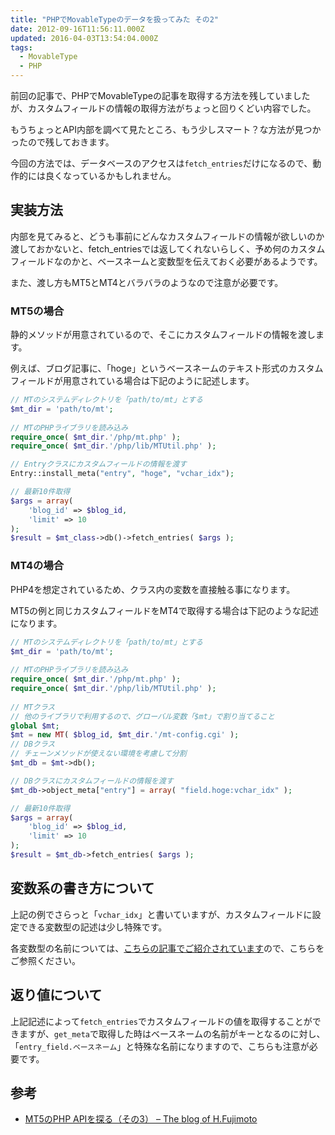 ```yaml
---
title: "PHPでMovableTypeのデータを扱ってみた その2"
date: 2012-09-16T11:56:11.000Z
updated: 2016-04-03T13:54:04.000Z
tags: 
  - MovableType
  - PHP
---
```


前回の記事で、PHPでMovableTypeの記事を取得する方法を残していましたが、カスタムフィールドの情報の取得方法がちょっと回りくどい内容でした。

もうちょっとAPI内部を調べて見たところ、もう少しスマート？な方法が見つかったので残しておきます。

今回の方法では、データベースのアクセスは`fetch_entries`だけになるので、動作的には良くなっているかもしれません。


## 実装方法

内部を見てみると、どうも事前にどんなカスタムフィールドの情報が欲しいのか渡しておかないと、fetch_entriesでは返してくれないらしく、予め何のカスタムフィールドなのかと、ベースネームと変数型を伝えておく必要があるようです。

また、渡し方もMT5とMT4とバラバラのようなので注意が必要です。

### MT5の場合

静的メソッドが用意されているので、そこにカスタムフィールドの情報を渡します。

例えば、ブログ記事に、「hoge」というベースネームのテキスト形式のカスタムフィールドが用意されている場合は下記のように記述します。

```php
// MTのシステムディレクトリを「path/to/mt」とする
$mt_dir = 'path/to/mt';
 
// MTのPHPライブラリを読み込み
require_once( $mt_dir.'/php/mt.php' );
require_once( $mt_dir.'/php/lib/MTUtil.php' );

// Entryクラスにカスタムフィールドの情報を渡す
Entry::install_meta("entry", "hoge", "vchar_idx");

// 最新10件取得
$args = array(
	'blog_id' => $blog_id,
	'limit' => 10
);
$result = $mt_class->db()->fetch_entries( $args );
```

### MT4の場合

PHP4を想定されているため、クラス内の変数を直接触る事になります。

MT5の例と同じカスタムフィールドをMT4で取得する場合は下記のような記述になります。

```php
// MTのシステムディレクトリを「path/to/mt」とする
$mt_dir = 'path/to/mt';
 
// MTのPHPライブラリを読み込み
require_once( $mt_dir.'/php/mt.php' );
require_once( $mt_dir.'/php/lib/MTUtil.php' );
 
// MTクラス
// 他のライブラリで利用するので、グローバル変数「$mt」で割り当てること
global $mt;
$mt = new MT( $blog_id, $mt_dir.'/mt-config.cgi' );
// DBクラス
// チェーンメソッドが使えない環境を考慮して分割
$mt_db = $mt->db();

// DBクラスにカスタムフィールドの情報を渡す
$mt_db->object_meta["entry"] = array( "field.hoge:vchar_idx" );

// 最新10件取得
$args = array(
	'blog_id' => $blog_id,
	'limit' => 10
);
$result = $mt_db->fetch_entries( $args );
```


## 変数系の書き方について

上記の例でさらっと「`vchar_idx`」と書いていますが、カスタムフィールドに設定できる変数型の記述は少し特殊です。

各変数型の名前については、[こちらの記事でご紹介されています](http://www.h-fj.com/blog/archives/2010/01/13-123957.php)ので、こちらをご参照ください。


## 返り値について

上記記述によって`fetch_entries`でカスタムフィールドの値を取得することができますが、`get_meta`で取得した時はベースネームの名前がキーとなるのに対し、「`entry_field.ベースネーム`」と特殊な名前になりますので、こちらも注意が必要です。


## 参考

- [MT5のPHP APIを探る（その3） – The blog of H.Fujimoto](http://www.h-fj.com/blog/archives/2010/01/13-123957.php)